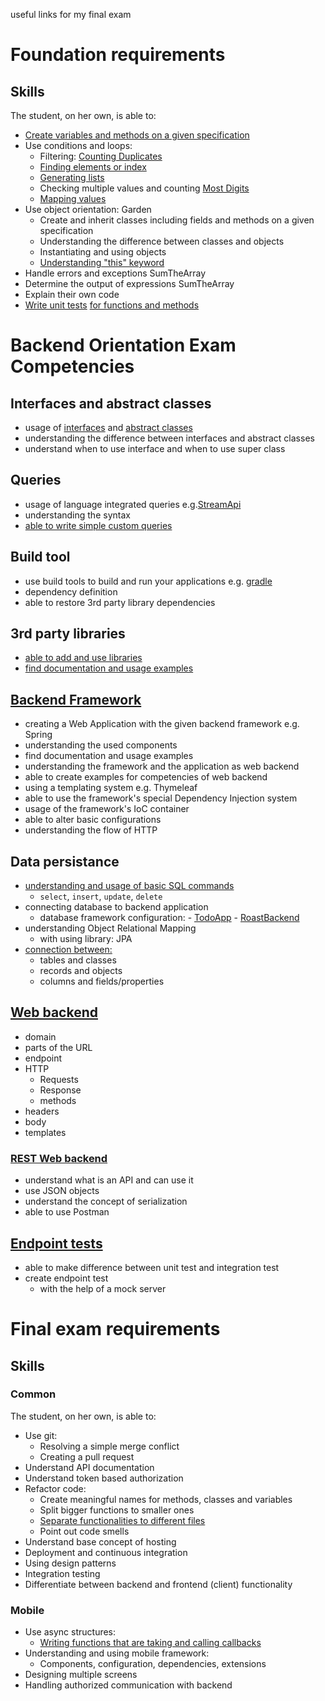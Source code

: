 useful links for my final exam


# Foundation requirements


## Skills

The student, on her own, is able to:
 -  [Create variables and methods on a given specification](https://github.com/greenfox-academy/barbarasimandi/blob/master/week-02/day-3/src/Reverse.java)
 -  Use conditions and loops:
     -  Filtering: [Counting Duplicates](https://www.codewars.com/users/barbarasimandi/completed_solutions)
     -  [Finding elements or index](https://github.com/greenfox-academy/barbarasimandi/blob/master/week-02/day-4/src/FindThePartOfInt.java)
     -  [Generating lists](https://github.com/greenfox-academy/barbarasimandi/blob/master/week-02/day-3/src/Matchmaking.java)
     -  Checking multiple values and counting [Most Digits](https://www.codewars.com/users/barbarasimandi/completed_solutions)
     -  [Mapping values](https://github.com/greenfox-academy/barbarasimandi/blob/master/week-02/day-3/src/StudentCounter.java)
 -  Use object orientation: Garden
     -  Create and inherit classes including fields and methods on a given specification 
     -  Understanding the difference between classes and objects
     -  Instantiating and using objects
     -  [Understanding "this" keyword](https://github.com/greenfox-academy/barbarasimandi/blob/master/week-04/day-2/src/PallidaClass.java)
 -  Handle errors and exceptions SumTheArray
 -  Determine the output of expressions SumTheArray
 -  Explain their own code
 -  [Write unit tests](https://github.com/greenfox-academy/barbarasimandi/blob/master/week-04/day-3/test/AnagramTest.java) [for functions and methods](https://github.com/greenfox-academy/barbarasimandi/blob/master/week-04/day-3/test/FibonacciTest.java)



# Backend Orientation Exam Competencies

## Interfaces and abstract classes

- usage of [interfaces](https://github.com/greenfox-academy/barbarasimandi/tree/master/week-06/day-3/birthdaycalculator/src/main/java/date) and [abstract classes](https://github.com/greenfox-academy/barbarasimandi/tree/master/week-06/day-2/src/main/java/music)
- understanding the difference between interfaces and abstract classes
- understand when to use interface and when to use super class

## Queries

- usage of language integrated queries e.g.[StreamApi](https://github.com/barbarasimandi/StreamPractice/blob/master/src/Excercise3.java)
- understanding the syntax
- [able to write simple custom queries](https://github.com/greenfox-academy/barbarasimandi/blob/master/week-08/day-2/Connection_with_MySQL/src/main/java/com/greenfox/connection/repository/TodoRepository.java)

## Build tool

- use build tools to build and run your applications e.g. [gradle](https://github.com/greenfox-academy/barbarasimandi/blob/master/week-09/day-3/restcontroller/build.gradle) 
- dependency definition
- able to restore 3rd party library dependencies

## 3rd party libraries

- [able to add and use libraries](https://github.com/greenfox-academy/SocialLifeHelper/blob/dzs/src/main/java/com/greenfox/blackjackbot/webhook/CallBackHandler.java)
- [find documentation and usage examples](https://developers.giphy.com/docs/)

## [Backend Framework](https://github.com/greenfox-academy/barbarasimandi_p2p_chatApp/tree/master/src/main/java/com/greenfox/barbi/p2pchatapp)

- creating a Web Application with the given backend framework e.g. Spring
- understanding the used components
- find documentation and usage examples
- understanding the framework and the application as web backend
- able to create examples for competencies of web backend
- using a templating system e.g. Thymeleaf
- able to use the framework's special Dependency Injection system
- usage of the framework's IoC container
- able to alter basic configurations
- understanding the flow of HTTP

## Data persistance

- [understanding and usage of basic SQL commands](https://sqlbolt.com/lesson/inserting_rows)
  - `select`, `insert`, `update`, `delete`
- connecting database to backend application
  - database framework configuration:
		- [TodoApp](https://github.com/greenfox-academy/barbarasimandi/blob/master/week-08/day-2/Connection_with_MySQL/src/main/resources/application.properties)
		- [RoastBackend](https://github.com/barbarasimandi/roastbackend/blob/master/src/main/resources/application.properties)
- understanding Object Relational Mapping
  - with using library: JPA
- [connection between:](https://github.com/greenfox-academy/barbarasimandi/tree/master/week-08/day-2/Connection_with_MySQL/src/main/java/com/greenfox/connection/model)
  - tables and classes
  - records and objects
  - columns and fields/properties
  
## [Web backend](https://github.com/greenfox-academy/barbarasimandi/tree/master/week-08/day-5/src/main/java/com/greenfox/reddit)

- domain
- parts of the URL
- endpoint
- HTTP
  - Requests
  - Response
  - methods
- headers
- body
- templates

### [REST Web backend](https://github.com/greenfox-academy/barbarasimandi_p2p_chatApp/tree/master/src/main/java/com/greenfox/barbi/p2pchatapp)

- understand what is an API and can use it
- use JSON objects
- understand the concept of serialization
- able to use Postman

## [Endpoint tests](https://github.com/greenfox-academy/barbarasimandi/blob/master/week-09/day-3/restcontroller/src/test/java/com/greenfox/barbi/restcontroller/RestcontrollerApplicationTests.java)

- able to make difference between unit test and integration test
- create endpoint test
  - with the help of a mock server
  
  
  
# Final exam requirements


## Skills

### Common

The student, on her own, is able to:
 -  Use git:
     -  Resolving a simple merge conflict
     -  Creating a pull request
 -  Understand API documentation
 -  Understand token based authorization
 -  Refactor code:
     -  Create meaningful names for methods, classes and variables
     -  Split bigger functions to smaller ones
     -  [Separate functionalities to different files](https://github.com/greenfox-academy/huli-kalendaryo-android/pull/23/commits/53072549c58992041f701ecb87d2da3c4a7a08d2)
     -  Point out code smells
 -  Understand base concept of hosting
 -  Deployment and continuous integration
 -  Using design patterns
 -  Integration testing
 -  Differentiate between backend and frontend (client) functionality


### Mobile

 -  Use async structures:
     -  [Writing functions that are taking and calling callbacks](https://github.com/greenfox-academy/huli-kalendaryo-android/tree/dev/app/src/main/java/com/greenfox/kalendaryo)
 -  Understanding and using mobile framework:
     -  Components, configuration, dependencies, extensions
 -  Designing multiple screens
 -  Handling authorized communication with backend
